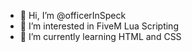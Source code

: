 - 👋 Hi, I’m @officerInSpeck
- 👀 I’m interested in FiveM Lua Scripting
- 🌱 I’m currently learning HTML and CSS
